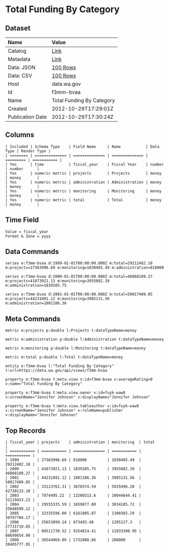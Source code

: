 # Total Funding By Category

## Dataset

| Name | Value |
| :--- | :---- |
| Catalog | [Link](https://catalog.data.gov/dataset/total-funding-by-category-7503e) |
| Metadata | [Link](https://data.wa.gov/api/views/f3mm-bvaa) |
| Data: JSON | [100 Rows](https://data.wa.gov/api/views/f3mm-bvaa/rows.json?max_rows=100) |
| Data: CSV | [100 Rows](https://data.wa.gov/api/views/f3mm-bvaa/rows.csv?max_rows=100) |
| Host | data.wa.gov |
| Id | f3mm-bvaa |
| Name | Total Funding By Category |
| Created | 2012-10-29T17:29:01Z |
| Publication Date | 2012-10-29T17:30:24Z |

## Columns

```ls
| Included | Schema Type    | Field Name     | Name           | Data Type | Render Type |
| ======== | ============== | ============== | ============== | ========= | =========== |
| Yes      | time           | fiscal_year    | Fiscal Year    | number    | number      |
| Yes      | numeric metric | projects       | Projects       | money     | money       |
| Yes      | numeric metric | administration | Administration | money     | money       |
| Yes      | numeric metric | monitoring     | Monitoring     | money     | money       |
| Yes      | numeric metric | total          | Total          | money     | money       |
```

## Time Field

```ls
Value = fiscal_year
Format & Zone = yyyy
```

## Data Commands

```ls
series e:f3mm-bvaa d:1999-01-01T00:00:00.000Z m:total=29212482.18 m:projects=27363996.69 m:monitoring=1030485.49 m:administration=818000

series e:f3mm-bvaa d:2000-01-01T00:00:00.000Z m:total=46868109.27 m:projects=41073921.13 m:monitoring=3955082.39 m:administration=1839105.75

series e:f3mm-bvaa d:2001-01-01T00:00:00.000Z m:total=50017409.05 m:projects=44231091.12 m:monitoring=3985131.56 m:administration=1801186.36
```

## Meta Commands

```ls
metric m:projects p:double l:Projects t:dataTypeName=money

metric m:administration p:double l:Administration t:dataTypeName=money

metric m:monitoring p:double l:Monitoring t:dataTypeName=money

metric m:total p:double l:Total t:dataTypeName=money

entity e:f3mm-bvaa l:"Total Funding By Category" t:url=https://data.wa.gov/api/views/f3mm-bvaa

property e:f3mm-bvaa t:meta.view v:id=f3mm-bvaa v:averageRating=0 v:name="Total Funding By Category"

property e:f3mm-bvaa t:meta.view.owner v:id=fuyk-waw8 v:screenName="Jennifer Johnson" v:displayName="Jennifer Johnson"

property e:f3mm-bvaa t:meta.view.tableauthor v:id=fuyk-waw8 v:screenName="Jennifer Johnson" v:roleName=publisher v:displayName="Jennifer Johnson"
```

## Top Records

```ls
| fiscal_year | projects    | administration | monitoring  | total       | 
| =========== | =========== | ============== | =========== | =========== | 
| 1999        | 27363996.69 | 818000         | 1030485.49  | 29212482.18 | 
| 2000        | 41073921.13 | 1839105.75     | 3955082.39  | 46868109.27 | 
| 2001        | 44231091.12 | 1801186.36     | 3985131.56  | 50017409.05 | 
| 2002        | 33123762.31 | 3670374.59     | 5935996.20  | 42730133.10 | 
| 2003        | 7874495.22  | 13200313.6     | 10044644.41 | 31119453.23 | 
| 2004        | 29555335.59 | 1659077.80     | 3834185.72  | 35048599.12 | 
| 2005        | 32335596.00 | 6161805.87     | 1300302.29  | 39797704.17 | 
| 2006        | 25653099.14 | 873493.40      | 1205127.3   | 27731719.85 | 
| 2007        | 60511739.52 | 9154814.41     | 11033300.95 | 80699854.90 | 
| 2008        | 36544969.09 | 1732808.86     | 208000      | 38485777.95 | 
```